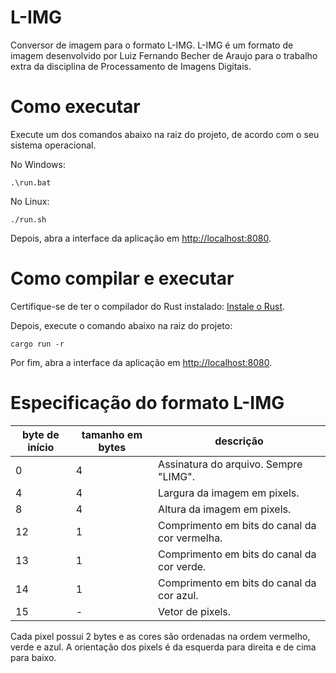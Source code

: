 # L-IMG

Conversor de imagem para o formato L-IMG. L-IMG é um formato de 
imagem desenvolvido por Luiz Fernando Becher de Araujo para o 
trabalho extra da disciplina de Processamento de Imagens Digitais.

# Como executar

Execute um dos comandos abaixo na raiz do projeto, de acordo com
o seu sistema operacional.

No Windows:

```
.\run.bat
```

No Linux:

```
./run.sh
```

Depois, abra a interface da aplicação em [http://localhost:8080](http://localhost:8080).

# Como compilar e executar

Certifique-se de ter o compilador do Rust instalado: [Instale o Rust](https://www.rust-lang.org/tools/install).

Depois, execute o comando abaixo na raiz do projeto:

```
cargo run -r
```

Por fim, abra a interface da aplicação em [http://localhost:8080](http://localhost:8080).

# Especificação do formato L-IMG

| byte de início | tamanho em bytes | descrição |
| --- | --- | --- |
| 0 | 4 | Assinatura do arquivo. Sempre "LIMG". |
| 4 | 4 | Largura da imagem em pixels. |
| 8 | 4 | Altura da imagem em pixels. |
| 12 | 1 | Comprimento em bits do canal da cor vermelha. |
| 13 | 1 | Comprimento em bits do canal da cor verde. |
| 14 | 1 | Comprimento em bits do canal da cor azul. |
| 15 | - | Vetor de pixels. |

Cada pixel possui 2 bytes e as cores são ordenadas na ordem vermelho, verde e azul.
A orientação dos pixels é da esquerda para direita e de cima para baixo.
